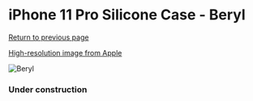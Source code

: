 # iPhone 11 Pro Silicone Case - Beryl

[Return to previous page](/iphone_11)

[High-resolution image from Apple](https://store.storeimages.cdn-apple.com/8756/as-images.apple.com/is/MXM72?wid=4500&hei=4500&fmt=png)

<div style="width: 384px"><img src="/everysource/MXM72.png" alt="Beryl"></div>

### Under construction
